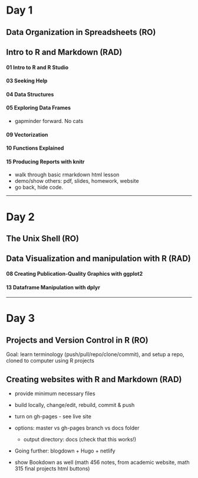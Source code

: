# Day 1

## Data Organization in Spreadsheets (RO)



## Intro to R and Markdown (RAD)

#### 01 Intro to R and R Studio
#### 03 Seeking Help
#### 04 Data Structures
#### 05 Exploring Data Frames
* gapminder forward. No cats
#### 09 Vectorization
#### 10 Functions Explained
#### 15 Producing Reports with knitr
* walk through basic rmarkdown html lesson
* demo/show others: pdf, slides, homework, website
* go back, hide code. 

----

# Day 2

## The Unix Shell (RO)


## Data Visualization and manipulation with R (RAD)

#### 08 Creating Publication-Quality Graphics with ggplot2
#### 13 Dataframe Manipulation with dplyr

----

# Day 3

## Projects and Version Control in R (RO)
Goal: learn terminology (push/pull/repo/clone/commit), and setup a repo, cloned to computer using R projects

## Creating websites with R and Markdown (RAD)
* provide minimum necessary files
* build locally, change/edit, rebuild, commit & push
* turn on gh-pages - see live site

* options: master vs gh-pages branch vs docs folder
    - output directory: docs (check that this works!)
* Going further: blogdown + Hugo + netlify
* show Bookdown as well (math 456 notes, from academic website, math 315 final projects html buttons)
